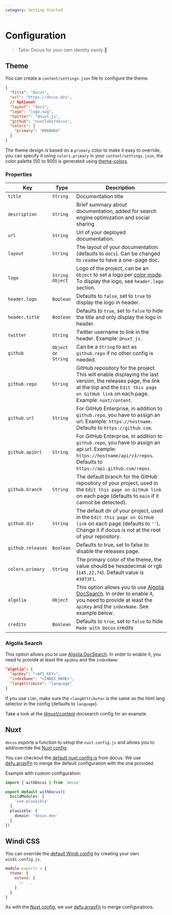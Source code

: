 ```yaml
---
category: Getting Started
---
```


# Configuration

> Tailor Docus for your own identity easily 🌈
## Theme

You can create a `content/settings.json` file to configure the theme.

```json [content/settings.json]
{
  "title": "Docus",
  "url": "https://docus.dev",
  // Optional
  "layout": "docs",
  "logo": "logo.svg",
  "twitter": "@nuxt_js",
  "github": "nuxtlabs/docus",
  "colors": {
    "primary": "#06B6D4"
  }
}
```

The theme design is based on a `primary` color to make it easy to override, you can specify it using `colors.primary` in your `content/settings.json`, the color palette (50 to 900) is generated using [theme-colors](https://github.com/nuxt-contrib/theme-colors).

### Properties

<d-table-container>

| Key | Type | Description |
|---------|------|-------------|
| `title` | `String` | Documentation title |
| `description` | `String` | Brief summary about documentation, added for search engine optimization and social sharing |
| `url` | `String` | Url of your deployed documentation. |
| `layout` | `String` | The layout of your documentation (defaults to `docs`). Can be changed to `readme` to have a one-page doc. |
| `logo` | `String` `Object` | Logo of the project, can be an `Object` to set a logo per [color mode](https://github.com/nuxt-community/color-mode-module). To display the logo, see `header.logo` section. |
| `header.logo` | `Boolean` | Defaults to `false`, set to `true` to display the logo in header. |
| `header.title` | `Boolean` | Defaults to `true`, set to `false` to hide the title and only display the logo in header. |
| `twitter` | `String` | Twitter username to link in the header. Example: `@nuxt_js`. |
| `github` | `Object` or `String` | Can be a `String` to act as `github.repo` if no other config is needed. |
| `github.repo` | `String` | GitHub repository for the project. This will enable displaying the last version, the releases page, the link at the top and the `Edit this page on GitHub link` on each page. Example: `nuxt/content`. |
| `github.url` | `String` | For GitHub Enterprise, in addition to `github.repo`, you have to assign an url. Example: `https://hostname`. Defaults to `https://github.com`. |
| `github.apiUrl` | `String` | For GitHub Enterprise, in addition to `github.repo`, you have to assign an api url. Example: `https://hostname/api/v3/repos`. Defaults to `https://api.github.com/repos`. |
| `github.branch` | `String` | The default branch for the GitHub repository of your project, used in the `Edit this page on GitHub link` on each page (defaults to `main` if it cannot be detected). |
| `github.dir` | `String` | The default dir of your project, used in the `Edit this page on GitHub link` on each page (defaults to `''`). Change it if docus is not at the root of your repository. |
| `github.releases` | `Boolean` | Defaults to true, set to false to disable the releases page. |
| `colors.primary` | `String` | The primary color of the theme, the value should be hexadecimal or rgb (`145,22,74`). Default value is `#3073F1`. |
| `algolia` | `Object` | This option allows you to use [Algolia DocSearch](https://docsearch.algolia.com). In order to enable it, you need to provide at least the `apiKey` and the `indexName`. See example below. |
| `credits` | `Boolean` | Defaults to `true`, set to `false` to hide `Made with Docus` credits |

</d-table-container>

### Algolia Search

This option allows you to use [Algolia DocSearch](https://docsearch.algolia.com). In order to enable it, you need to provide at least the `apiKey` and the `indexName`:

```json [content/settings.json]
"algolia": {
  "apiKey": "<API_KEY>",
  "indexName": "<INDEX_NAME>",
  "langAttribute": "language"
}
```

If you use `i18n`, make sure the `<langAttribute>` is the same as the html lang selector in the config (defaults to `language`).

Take a look at the [@nuxt/content](https://github.com/algolia/docsearch-configs/blob/master/configs/nuxtjs_content.json) docsearch config for an example.

## Nuxt

`docus` exports a function to setup the `nuxt.config.js` and allows you to add/override the [Nuxt config](https://nuxtjs.org/docs/2.x/configuration-glossary/configuration-build).

You can checkout the [default nuxt.config.js](https://github.com/nuxt/docus/blob/main/theme/nuxt.config.js) from docus. We use [defu.arrayFn](https://github.com/nuxt-contrib/defu#array-function-merger) to merge the default configuration with the one provided.

Example with custom configuration:

```ts [nuxt.config.js]
import { withDocus } from 'docus'

export default withDocus({
  buildModules: [
    'vue-plausible'
  ]
  plausible: {
    domain: 'docus.dev'
  }
})
```

## Windi CSS

You can override the [default Windi config](https://github.com/nuxt/docus/blob/main/theme/windi.config.js) by creating your own `windi.config.js`.

```js [windi.config.js]
module.exports = {
  theme: {
    extend: {
      // ...
    }
  }
}
```


As with the [Nuxt config](#nuxt), we use [defu.arrayFn](https://github.com/nuxt-contrib/defu#array-function-merger) to merge configurations.
